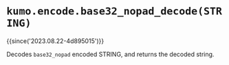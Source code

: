 # `kumo.encode.base32_nopad_decode(STRING)`

{{since('2023.08.22-4d895015')}}

Decodes `base32_nopad` encoded STRING, and returns the decoded string.

